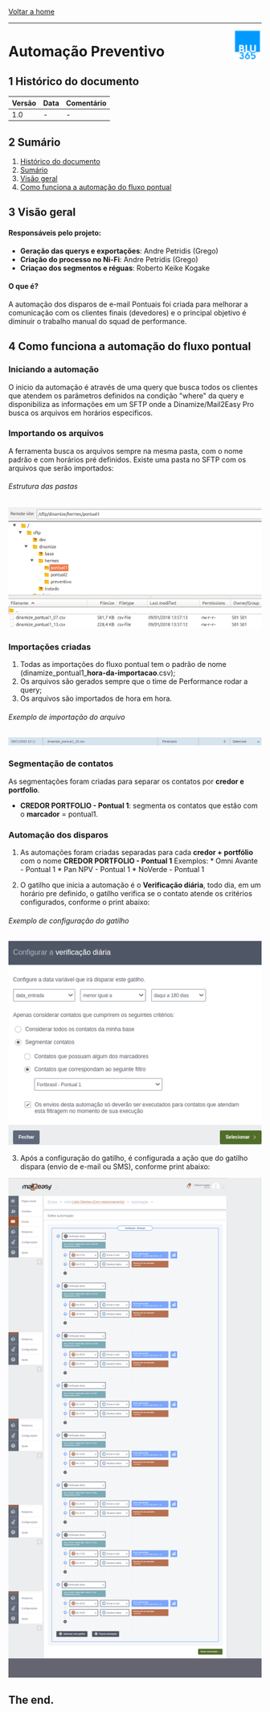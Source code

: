 [Voltar a home](../../readme.md)
___
<img src="img-auto-prev/logo-blu365.png" alt="Logo BLU365" title="BLU365" align="right" height="60"/>

Automação Preventivo
======

## 1 Histórico do documento

Versão | Data | Comentário
---|---|---
1.0 | - | -

## 2 Sumário
  1. [Histórico do documento](#1-histórico-do-documento)
  2. [Sumário](#2-sumário)
  3. [Visão geral](#3-visão-geral)
  4. [Como funciona a automação do fluxo pontual](#4-como-funciona-a-automação-do-fluxo-pontual)

## 3 Visão geral

#### Responsáveis pelo projeto:

  - **Geração das querys e exportações**: Andre Petridis (Grego)
  - **Criação do processo no Ni-Fi**: Andre Petridis (Grego)
  - **Criaçao dos segmentos e réguas**: Roberto Keike Kogake

#### O que é?

  A automação dos disparos de e-mail Pontuais foi criada para melhorar a comunicação com os clientes finais (devedores) e o principal objetivo é diminuir o trabalho manual do squad de performance.

## 4 Como funciona a automação do fluxo pontual

### Iniciando a automação
  O inicio da automação é através de uma query que busca todos os clientes que atendem os parâmetros definidos na condição "where" da query e disponibiliza as informações em um SFTP onde a Dinamize/Mail2Easy Pro busca os arquivos em horários específicos.

### Importando os arquivos

  A ferramenta busca os arquivos sempre na mesma pasta, com o nome padrão e com horários pré definidos.
  Existe uma pasta no SFTP com os arquivos que serão importados:

 ###### Estrutura das pastas
 ![authorization](img-auto-pontual1/sftp_pontual1.png)

### Importações criadas
  1. Todas as importações do fluxo pontual tem o padrão de nome (dinamize_pontual1_**hora-da-importacao**.csv);
  2. Os arquivos são gerados sempre que o time de Performance rodar a query;
  3. Os arquivos são importados de hora em hora.
 

 ###### Exemplo de importação do arquivo
 ![authorization](img-auto-pontual1/import_pontual1.png)

### Segmentação de contatos

 As segmentações foram criadas para separar os contatos por **credor e portfolio**.
  * **CREDOR PORTFOLIO - Pontual 1**: segmenta os contatos que estão com o **marcador** = pontual1.

### Automação dos disparos

  1. As automações foram criadas separadas para cada **credor + portfólio** com o nome **CREDOR PORTFOLIO - Pontual 1**
  Exemplos: 
    * Omni Avante - Pontual 1 
    * Pan NPV - Pontual 1
    * NoVerde - Pontual 1

  2. O gatilho que inicia a automação é o **Verificação diária**, todo dia, em um horário pre definido, o gatilho verifica se o contato atende os critérios configurados, conforme o print abaixo:

  ###### Exemplo de configuração do gatilho
  ![authorization](img-auto-pontual1/conf_verif_diaria.png)

  3. Após a configuração do gatilho, é configurada a ação que do gatilho dispara (envio de e-mail ou SMS), conforme print abaixo:
  
  ![authorization](img-auto-pontual1/acao_gatilho.png)





## The end.
